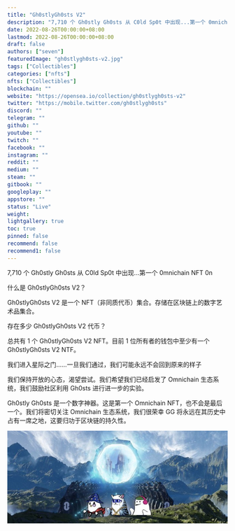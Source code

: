 ```yaml
---
title: "Gh0stlyGh0sts V2"
description: "7,710 个 Gh0stly Gh0sts 从 C0ld Sp0t 中出现...第一个 0mnichain NFT 0n"
date: 2022-08-26T00:00:00+08:00
lastmod: 2022-08-26T00:00:00+08:00
draft: false
authors: ["seven"]
featuredImage: "gh0stlygh0sts-v2.jpg"
tags: ["Collectibles"]
categories: ["nfts"]
nfts: ["Collectibles"]
blockchain: ""
website: "https://opensea.io/collection/gh0stlygh0sts-v2"
twitter: "https://mobile.twitter.com/gh0stlygh0sts"
discord: ""
telegram: ""
github: ""
youtube: ""
twitch: ""
facebook: ""
instagram: ""
reddit: ""
medium: ""
steam: ""
gitbook: ""
googleplay: ""
appstore: ""
status: "Live"
weight: 
lightgallery: true
toc: true
pinned: false
recommend: false
recommend1: false
---
```

7,710 个 Gh0stly Gh0sts 从 C0ld Sp0t 中出现...第一个 0mnichain NFT 0n

什么是 Gh0stlyGh0sts V2？

Gh0stlyGh0sts V2 是一个 NFT（非同质代币）集合。存储在区块链上的数字艺术品集合。

存在多少 Gh0stlyGh0sts V2 代币？

总共有 1 个 Gh0stlyGh0sts V2 NFT。目前 1 位所有者的钱包中至少有一个 Gh0stlyGh0sts V2 NTF。

我们进入星际之门……一旦我们通过，我们可能永远不会回到原来的样子

我们保持开放的心态，渴望尝试。我们希望我们已经启发了 Omnichain 生态系统，我们鼓励社区利用 Gh0sts 进行进一步的实验。

Gh0stly Gh0sts 是一个数字神器。这是第一个 Omnichain NFT，也不会是最后一个。我们将密切关注 Omnichain 生态系统，我们很荣幸 GG 将永远在其历史中占有一席之地，这要归功于区块链的持久性。

![nft](1661503026901.jpg)